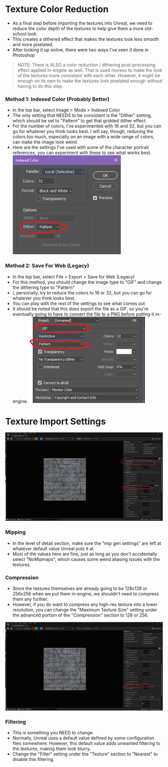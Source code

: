 # Texture Color Reduction

- As a final step before importing the textures into Unreal, we need to reduce the color depth of the textures to help give them a more old-school look.
- This creates a dithered effect that makes the textures look less smooth and more pixelated.
- After looking it up online, there were two ways I've seen it done in Photoshop

> NOTE: There is ALSO a color reduction / dithering post-processing effect applied in-engine as well. That is used moreso to make the look of the textures more consistent with each other. However, it might be enough on its own to make the textures look pixelated enough without having to do this step.

### Method 1: Indexed Color (Probably Better)
- In the top bar, select Image > Mode > Indexed Color
- The only setting that NEEDS to be consistent is the "Dither" setting, which should be set to "Pattern" to get that gridded dither effect.
- For the number of colors, I've experimented with 16 and 32, but you can go for whatever you think looks best. I will say, though, reducing the colors too much, especially on an image with a wide range of colors, can make the image look weird.
- Here are the settings I've used with some of the character portrait references, you can experiment with these to see what works best.
![](<../../../_Meta/Attachments/Pasted image 20250518160608.png>)

### Method 2: Save For Web (Legacy)
- In the top bar, select File > Export > Save for Web (Legacy)
- For this method, you should change the image type to "GIF" and change the dithering type to "Pattern"
- I, personally, try to reduce the colors to 16 or 32, but you can go for whatever you think looks best.
- You can play with the rest of the settings to see what comes out
- It should be noted that this does export the file as a GIF, so you're eventually going to have to convert the file to a PNG before putting it in-engine.
![](<../../../_Meta/Attachments/Pasted image 20250518161727.png>)
# Texture Import Settings
![](<../../../_Meta/Attachments/Pasted image 20250518154551.png>)

### Mipping
- In the level of detail section, make sure the "mip gen settings" are left at whatever default value Unreal puts it at.
- Most of the values here are fine, just as long as you don't accidentally select "NoMipmaps", which causes some weird aliasing issues with the textures.

### Compression
- Since the textures themselves are already going to be 128x128 or 256x256 when we put them in-engine, we shouldn't need to compress them any further.
- However, if you do want to compress any high-res texture into a lower resolution, you can change the "Maximum Texture Size" setting under the advanced portion of the "Compression" section to 128 or 256.

![](<../../../_Meta/Attachments/Pasted image 20250518155031.png>)

### Filtering
- This is something you NEED to change.
- Normally, Unreal uses a default value defined by some configuration files somewhere. However, this default value adds unwanted filtering to the textures, making them look blurry.
- Change the "Filter" setting under the "Texture" section to "Nearest" to disable this filtering.
